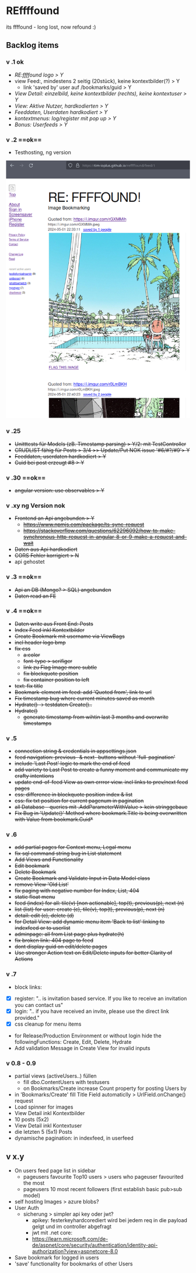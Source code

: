 # REffffound

its ffffound - long lost, now refound :)

## Backlog items

### v .1 ok
- *RE:ffffound logo > Y*
- view Feed:, mindestens 2 seitig (20stück), keine kontextbilder(?) > Y
	- link 'saved by' user auf /bookmarks/guid > Y
- *View Detail: einzelbild, keine kontextbilder (rechts), keine kontextuser > Y*
- *View: Aktive Nutzer,  hardkodierten > Y*
- *Feeddaten, Userdaten hardkodiert > Y*
- *kontextmenus: log/register mit pop up > Y*
- *Bonus: Userfeeds > Y*


### v .2 ==ok==

* Testhosting, ng version
 
![alt text](Documentation/20240521175852.png)

### v .25
* ~~Unitttests für Models (zB. Timestamp parsing) > Y/2: mit TestController~~ 
* ~~CRUDLIST fähig für Posts > 3/4 >> Update/Put NOK issue '#6/#?/#9'> Y~~
* ~~Feeddaten, userdaten hardkodiert > Y~~
* ~~Guid bei post erzeugt #8 > Y~~

### v .30 ==ok==
* ~~angular version: use observables > Y~~

### v .xy ng Version nok
* ~~Frontend an Api angebunden > Y~~
	* ~~https://www.npmjs.com/package/ts-sync-request~~
	* ~~https://stackoverflow.com/questions/62296092/how-to-make-synchronous-http-request-in-angular-8-or-9-make-a-request-and-wait~~
* ~~Daten aus Api hardkodiert~~
* ~~CORS Fehler korrigiert > N~~ 
*  api gehostet

### v .3 ==ok==
* ~~Api an DB (Mongo? > SQL) angebunden~~
* ~~Daten read an FE~~

### v .4 ==ok==
* ~~Daten write aus Front End: Posts~~
*  ~~Index Feed inkl Kontextbilder~~
* ~~Create Bookmark mit username via ViewBags~~
* ~~incl header logo bmp~~
* ~~fix css~~
  * ~~a:color~~
  * ~~font-type > serifiger~~
  * ~~link zu Flag Image more subtle~~
  * ~~fix blockquote position~~
  * ~~fix container position to left~~
* ~~text: fix title~~
* ~~Bookmark-element im feed: add 'Quoted from', link to url~~
* ~~Fix timestamp bug where current minutes saved as month~~
* ~~Hydrate() -> testdaten Create()..~~
* ~~Hydrate()~~
  * ~~generate timestamp from wihtin last 3 months and overwrite timestamps~~

 
### v .5

* ~~connection string & credentials in appsettings.json~~
* ~~feed navigation: previous- & next- buttons without 'full-pagination'~~
 * ~~include 'Last Post' logic to mark the end of feed~~
 * ~~add variety to Last Post to create a funny moment and communicate my crafty intentions~~ 
* ~~update end-of-feed View as own errror view. incl links to prev/next feed pages~~
* ~~css: difference in blockquote position index & list~~
* ~~css: fix txt position for current pagenum in pagination~~
* ~~all Database - queries mit .AddParameterWithValue > kein stringgebaue~~
* ~~Fix Bug in 'Update()' Method where bookmark.Title is being overwritten with Value from bookmark.Guid*~~
 
### v .6

* ~~add partial pages for Context menu, Legal menu~~
* ~~fix sql command string bug in List statement~~
* ~~Add Views and Functionality~~
 * ~~Edit bookmark~~
 * ~~Delete Bookmark~~
 * ~~Create Bookmark and Validate Input in Data Model class~~
* ~~remove View 'Old List'~~
* ~~fix paging with negative number for Index, List, 404~~
* ~~static float menu~~
 * ~~feed (index) for all: tile(v) [non actionable], top(t), previous(p), next (n)~~
 * ~~list (list) for user: create (c), tile(v), top(t), previous(p), next (n)~~
 * ~~detail: edit (e), delete (d)~~
 * ~~for Detail View: add dynamic menu item 'Back to list' linking to indexfeed or to userlist~~
 * ~~adminpage: all from List page plus hydrate(h)~~
 * ~~fix broken link: 404 page to feed~~
 * ~~dont display guid on edit/delete pages~~ 
 * ~~Use stronger Action text on Edit/Delete inputs for better Clarity of Actions~~

### v .7

* block links:
 * [x] register: ".. is invitation based service. If you like to receive an invitation you can contact us"
 * [x] login: ".. if you have received an invite, please use the direct link provided."
* [x] css cleanup for menu items
* for Release/Production Environment or without login hide the followingFunctions: Create, Edit, Delete, Hydrate
* Add validation Message in Create View for invalid inputs

### v 0.8 - 0.9

* partial views (activeUsers..) füllen
  * fill dbo.ContentUsers with testusers
  * on Bookmarks/Create increase Count property for posting Users by 
* in 'Bookmarks/Create' fill Title Field automaticlly > UrlField.onChange() request 
* Load spinner for images
* View Detail inkl Kontextbilder
 * 10 posts (5x2)
* View Detail inkl Kontextuser
 * die letzten 5 (5x1) Posts
* dynamische pagination: in indexfeed, in userfeed

## v x.y
* On users feed page list in sidebar
  * pageusers favourite Top10 users > users who pageuser favourited the most
  * pageusers 10 most recent followers (first establish basic pub>sub model)
* self hosting Images > azure blobs? 
* User Auth
  * sicherung > simpler api key oder jwt?
	* apikey: festerkeyhardcorediert wird bei jedem req in die payload gelgt und im controller abgefragt
	* jwt mit .net core:
	* https://learn.microsoft.com/de-de/aspnet/core/security/authentication/identity-api-authorization?view=aspnetcore-8.0
* Save bookmark for logged in users
* 'save' functionality for bookmarks of other Users

